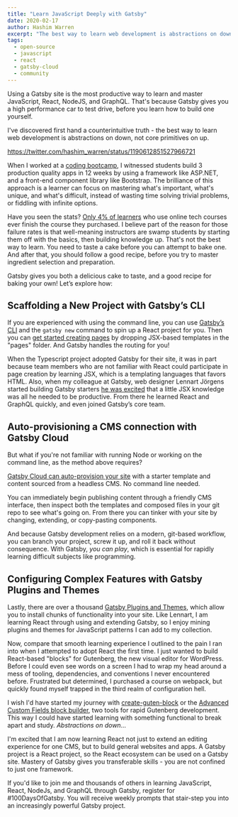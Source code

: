```yaml
---
title: "Learn JavaScript Deeply with Gatsby"
date: 2020-02-17
author: Hashim Warren
excerpt: "The best way to learn web development is abstractions on down, not core primitives on up. Gatsby gives you everything you need t get started quickly, while still customizing what you want as you grow."
tags:
  - open-source
  - javascript
  - react
  - gatsby-cloud
  - community
---
```





Using a Gatsby site is the most productive way to learn and master JavaScript, React, NodeJS, and GraphQL. That's because Gatsby gives you a high performance car to test drive, before you learn how to build one yourself.

I've discovered first hand a counterintuitive truth - the best way to learn web development is abstractions on down, not core primitives on up.   

https://twitter.com/hashim_warren/status/1190612851527966721

When I worked at a [coding bootcamp](https://www.coderfoundry.com/), I witnessed students build 3 production quality apps in 12 weeks by using a framework like ASP.NET, and a front-end component library like Bootstrap. The brilliance of this approach is a learner can focus on mastering what's important, what's unique, and what's difficult, instead of wasting time solving trivial problems, or fiddling with infinite options.

Have you seen the stats? [Only 4% of learners](https://blog.udacity.com/2019/05/udacity-new-heights.html) who use online tech courses ever finish the course they purchased. I believe part of the reason for those failure rates  is that well-meaning instructors are swamp students by starting them off with the basics, then building knowledge up. That's not the best way to learn. You need to taste a cake before you can attempt to bake one. And after that, you should follow a good recipe, before you try to master ingredient selection and preparation.

Gatsby gives you both a delicious cake to taste, and a good recipe for baking your own! Let’s explore how:

## Scaffolding a New Project with Gatsby’s CLI

If you are experienced with using the command line, you can use [Gatsby’s CLI](/docs/gatsby-cli/) and the `gatsby new` command to spin up a React project for you. Then you can [get started creating pages](/docs/page-creation/) by dropping JSX-based templates in the "pages" folder. And Gatsby handles the routing for you!

When the Typescript project adopted Gatsby for their site, it was in part because team members who are not familiar with React could participate in page creation by learning JSX, which is a templating languages that favors HTML. Also, when my colleague at Gatsby,  web designer Lennart Jörgens started building Gatsby starters [he was excited](https://www.lekoarts.de/blog/wie-gatsby-mit-steigenden-anforderungen-und-faehigkeiten-wachsen-kann) that a little JSX knowledge was all he needed to be productive. From there he learned React and GraphQL quickly, and even joined Gatsby’s core team.

## Auto-provisioning a CMS connection with Gatsby Cloud

But what if you're not familiar with running Node or working on the command line, as the method above requires? 

[Gatsby Cloud can auto-provision your site](https://www.gatsbyjs.com/cloud) with a starter template and content sourced from a headless CMS. No command line needed. 

You can immediately begin publishing content through a friendly CMS interface, then inspect both the templates and composed files in your git repo to see what's going on. From there you can tinker with your site by changing, extending, or copy-pasting components. 

And because Gatsby development relies on a modern, git-based workflow, you can branch your project, screw it up, and roll it back without consequence. With Gatsby, _you can play_, which is essential for rapidly learning difficult subjects like programming.  

## Configuring Complex Features with Gatsby Plugins and Themes

Lastly, there are over a thousand [Gatsby Plugins and Themes](/plugins/), which allow you to install chunks of functionality into your site. Like Lennart, I am learning React through using and extending Gatsby, so I enjoy mining plugins and themes for JavaScript patterns I can add to my collection.

Now, compare that smooth learning experience I outlined to the pain I ran into when I attempted to adopt React the first time.  I just wanted to build React-based "blocks" for Gutenberg, the new visual editor for WordPress. Before I could even see words on a screen I had to wrap my head around a mess of tooling, dependencies, and conventions I never encountered before. Frustrated but determined, I purchased a course on webpack, but quickly found myself trapped in the third realm of configuration hell.

I wish I'd have started my journey with [create-guten-block](https://github.com/ahmadawais/create-guten-block) or the [Advanced Custom Fields block builder](https://www.advancedcustomfields.com/blog/acf-5-8-introducing-acf-blocks-for-gutenberg/), two tools for rapid Gutenberg development. This way I could have started learning with something functional to break apart and study. _Abstractions on down..._

I'm excited that I am now learning React not just to extend an editing experience for one CMS, but to build general websites and apps. A Gatsby project is a React project, so the React ecosystem can be used on a Gatsby site. Mastery of Gatsby gives you transferable skills - you are not confined to just one framework. 

If you'd like to join me and thousands of others in learning JavaScript, React, NodeJs, and GraphQL through Gatsby, register for #100DaysOfGatsby. You will receive weekly prompts that stair-step you into an increasingly powerful Gatsby project. 


